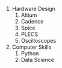1. Hardware Design
   1. Altium
   2. Cadence
   3. Spice
   4. PLECS
   5. Oscilloscopes
2. Computer Skills
   1. Python
   2. Data Science
